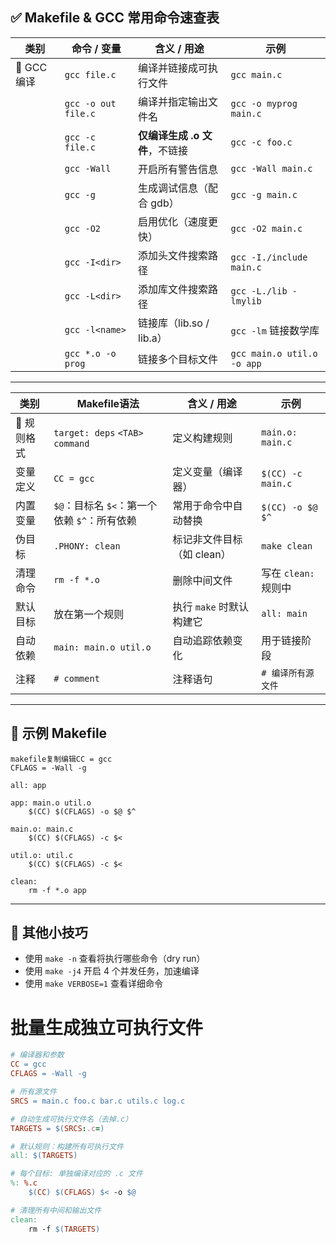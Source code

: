 ## ✅ Makefile & GCC 常用命令速查表

| 类别       | 命令 / 变量         | 含义 / 用途                          | 示例                       |
| ---------- | ------------------- | ------------------------------------ | -------------------------- |
| 🔧 GCC 编译 | `gcc file.c`        | 编译并链接成可执行文件               | `gcc main.c`               |
|            | `gcc -o out file.c` | 编译并指定输出文件名                 | `gcc -o myprog main.c`     |
|            | `gcc -c file.c`     | **仅编译生成 .o 文件**，不链接       | `gcc -c foo.c`             |
|            | `gcc -Wall`         | 开启所有警告信息                     | `gcc -Wall main.c`         |
|            | `gcc -g`            | 生成调试信息（配合 gdb）             | `gcc -g main.c`            |
|            | `gcc -O2`           | 启用优化（速度更快）                 | `gcc -O2 main.c`           |
|            | `gcc -I<dir>`       | 添加头文件搜索路径                   | `gcc -I./include main.c`   |
|            | `gcc -L<dir>`       | 添加库文件搜索路径                   | `gcc -L./lib -lmylib`      |
|            | `gcc -l<name>`      | 链接库（lib<name>.so / lib<name>.a） | `gcc -lm` 链接数学库       |
|            | `gcc *.o -o prog`   | 链接多个目标文件                     | `gcc main.o util.o -o app` |



------

| 类别       | Makefile语法                                 | 含义 / 用途                | 示例                 |
| ---------- | -------------------------------------------- | -------------------------- | -------------------- |
| 🔨 规则格式 | `target: deps` `<TAB> command`               | 定义构建规则               | `main.o: main.c`     |
| 变量定义   | `CC = gcc`                                   | 定义变量（编译器）         | `$(CC) -c main.c`    |
| 内置变量   | `$@`：目标名 `$<`：第一个依赖 `$^`：所有依赖 | 常用于命令中自动替换       | `$(CC) -o $@ $^`     |
| 伪目标     | `.PHONY: clean`                              | 标记非文件目标（如 clean） | `make clean`         |
| 清理命令   | `rm -f *.o`                                  | 删除中间文件               | 写在 `clean:` 规则中 |
| 默认目标   | 放在第一个规则                               | 执行 `make` 时默认构建它   | `all: main`          |
| 自动依赖   | `main: main.o util.o`                        | 自动追踪依赖变化           | 用于链接阶段         |
| 注释       | `# comment`                                  | 注释语句                   | `# 编译所有源文件`   |



------

## 📂 示例 Makefile

```
makefile复制编辑CC = gcc
CFLAGS = -Wall -g

all: app

app: main.o util.o
	$(CC) $(CFLAGS) -o $@ $^

main.o: main.c
	$(CC) $(CFLAGS) -c $<

util.o: util.c
	$(CC) $(CFLAGS) -c $<

clean:
	rm -f *.o app
```

------

## 📌 其他小技巧

- 使用 `make -n` 查看将执行哪些命令（dry run）
- 使用 `make -j4` 开启 4 个并发任务，加速编译
- 使用 `make VERBOSE=1` 查看详细命令



# 批量生成独立可执行文件

```makefile
# 编译器和参数
CC = gcc
CFLAGS = -Wall -g

# 所有源文件
SRCS = main.c foo.c bar.c utils.c log.c

# 自动生成可执行文件名（去掉.c）
TARGETS = $(SRCS:.c=)

# 默认规则：构建所有可执行文件
all: $(TARGETS)

# 每个目标: 单独编译对应的 .c 文件
%: %.c
	$(CC) $(CFLAGS) $< -o $@

# 清理所有中间和输出文件
clean:
	rm -f $(TARGETS)

```


